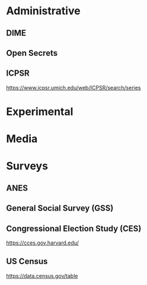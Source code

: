 # Administrative

## DIME

## Open Secrets

## ICPSR
https://www.icpsr.umich.edu/web/ICPSR/search/series

# Experimental

# Media

# Surveys

## ANES

## General Social Survey (GSS)

## Congressional Election Study (CES)
https://cces.gov.harvard.edu/

## US Census
https://data.census.gov/table